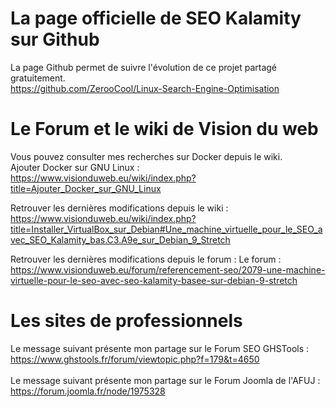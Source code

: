 # La page officielle de SEO Kalamity sur Github
La page Github permet de suivre l'évolution de ce projet partagé gratuitement.<br/>
https://github.com/ZerooCool/Linux-Search-Engine-Optimisation

# Le Forum et le wiki de Vision du web
Vous pouvez consulter mes recherches sur Docker depuis le wiki.<br/>
Ajouter Docker sur GNU Linux : https://www.visionduweb.eu/wiki/index.php?title=Ajouter_Docker_sur_GNU_Linux<br/>

Retrouver les dernières modifications depuis le wiki : https://www.visionduweb.eu/wiki/index.php?title=Installer_VirtualBox_sur_Debian#Une_machine_virtuelle_pour_le_SEO_avec_SEO_Kalamity_bas.C3.A9e_sur_Debian_9_Stretch<br/>

Retrouver les dernières modifications depuis le forum :
Le forum : https://www.visionduweb.eu/forum/referencement-seo/2079-une-machine-virtuelle-pour-le-seo-avec-seo-kalamity-basee-sur-debian-9-stretch

# Les sites de professionnels
Le message suivant présente mon partage sur le Forum SEO GHSTools :<br/>https://www.ghstools.fr/forum/viewtopic.php?f=179&t=4650<br/><br/>
Le message suivant présente mon partage sur le Forum Joomla de l'AFUJ :<br/>https://forum.joomla.fr/node/1975328

